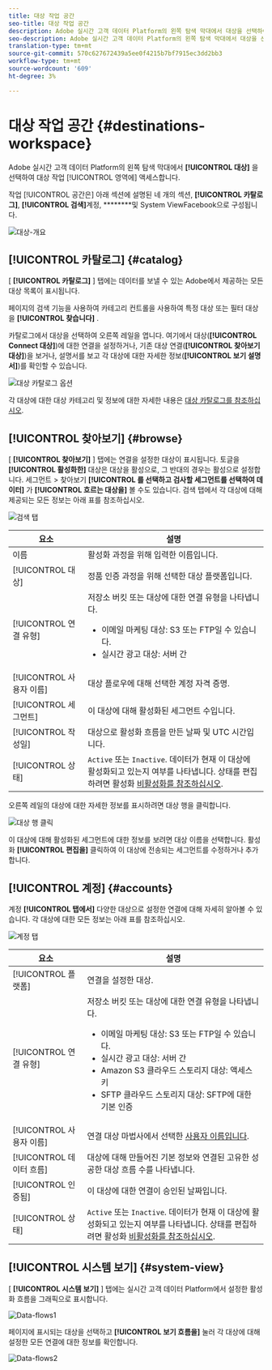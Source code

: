 ```yaml
---
title: 대상 작업 공간
seo-title: 대상 작업 공간
description: Adobe 실시간 고객 데이터 Platform의 왼쪽 탐색 막대에서 대상을 선택하여 대상 작업 영역에 액세스합니다.
seo-description: Adobe 실시간 고객 데이터 Platform의 왼쪽 탐색 막대에서 대상을 선택하여 대상 작업 영역에 액세스합니다.
translation-type: tm+mt
source-git-commit: 570c627672439a5ee0f4215b7bf7915ec3dd2bb3
workflow-type: tm+mt
source-wordcount: '609'
ht-degree: 3%

---
```



# 대상 작업 공간 {#destinations-workspace}

Adobe 실시간 고객 데이터 Platform의 왼쪽 탐색 막대에서 **[!UICONTROL 대상]** 을 선택하여 대상 작업 [!UICONTROL 영역에] 액세스합니다.

작업 [!UICONTROL 공간은] 아래 섹션에 설명된 네 개의 섹션, **[!UICONTROL 카탈로그]**, **[!UICONTROL 검색]**&#x200B;계정, ********&#x200B;및 System ViewFacebook으로 구성됩니다.

![대상-개요](/help/rtcdp/destinations/assets/destinations-overview.png)

## [!UICONTROL 카탈로그] {#catalog}

[ **[!UICONTROL 카탈로그]** ] 탭에는 데이터를 보낼 수 있는 Adobe에서 제공하는 모든 대상 목록이 표시됩니다.

페이지의 검색 기능을 사용하여 카테고리 컨트롤을 사용하여 특정 대상 또는 필터 대상을 **[!UICONTROL 찾습니다]** .

카탈로그에서 대상을 선택하여 오른쪽 레일을 엽니다. 여기에서 대상(**[!UICONTROL Connect 대상]**)에 대한 연결을 설정하거나, 기존 대상 연결(**[!UICONTROL 찾아보기 대상]**)을 보거나, 설명서를 보고 각 대상에 대한 자세한 정보(**[!UICONTROL 보기 설명서]**)를 확인할 수 있습니다.

![대상 카탈로그 옵션](/help/rtcdp/destinations/assets/destination-ui-catalog-options.png)

각 대상에 대한 대상 카테고리 및 정보에 대한 자세한 내용은 [대상 카탈로그를 참조하십시오](/help/rtcdp/destinations/destinations-catalog.md).

## [!UICONTROL 찾아보기] {#browse}

[ **[!UICONTROL 찾아보기]** ] 탭에는 연결을 설정한 대상이 표시됩니다. 토글을 **[!UICONTROL 활성화한]** 대상은 대상을 활성으로, 그 반대의 경우는 활성으로 설정합니다. 세그먼트 > 찾아보기 **[!UICONTROL 를 선택하고 검사할 세그먼트를 선택하여 데이터]** 가 **[!UICONTROL 흐르는 대상을]** 볼 수도 있습니다. 검색 탭에서 각 대상에 대해 제공되는 모든 정보는 아래 표를 참조하십시오.

![검색 탭](/help/rtcdp/destinations/assets/browse-tab.png)

| 요소 | 설명 |
---------|----------
| 이름 | 활성화 과정을 위해 입력한 이름입니다. |
| [!UICONTROL 대상] | 정품 인증 과정을 위해 선택한 대상 플랫폼입니다. |
| [!UICONTROL 연결 유형] | 저장소 버킷 또는 대상에 대한 연결 유형을 나타냅니다. <ul><li>이메일 마케팅 대상: S3 또는 FTP일 수 있습니다.</li><li>실시간 광고 대상: 서버 간</li></ul> |
| [!UICONTROL 사용자 이름] | 대상 플로우에 대해 선택한 계정 자격 증명. |
| [!UICONTROL 세그먼트] | 이 대상에 대해 활성화된 세그먼트 수입니다. |
| [!UICONTROL 작성일] | 대상으로 활성화 흐름을 만든 날짜 및 UTC 시간입니다. |
| [!UICONTROL 상태] | `Active` 또는 `Inactive`. 데이터가 현재 이 대상에 활성화되고 있는지 여부를 나타냅니다. 상태를 편집하려면 활성화 [비활성화를 참조하십시오](/help/rtcdp/destinations/activate-destinations.md#disable-activation). |

오른쪽 레일의 대상에 대한 자세한 정보를 표시하려면 대상 행을 클릭합니다.

![대상 행 클릭](/help/rtcdp/destinations/assets/click-destination-row.png)

이 대상에 대해 활성화된 세그먼트에 대한 정보를 보려면 대상 이름을 선택합니다. 활성화 **[!UICONTROL 편집을]** 클릭하여 이 대상에 전송되는 세그먼트를 수정하거나 추가합니다.

## [!UICONTROL 계정] {#accounts}

계정 **[!UICONTROL 탭에서]** 다양한 대상으로 설정한 연결에 대해 자세히 알아볼 수 있습니다. 각 대상에 대한 모든 정보는 아래 표를 참조하십시오.

![계정 탭](/help/rtcdp/destinations/assets/accounts-tab.png)

| 요소 | 설명 |
---------|----------
| [!UICONTROL 플랫폼] | 연결을 설정한 대상. |
| [!UICONTROL 연결 유형] | 저장소 버킷 또는 대상에 대한 연결 유형을 나타냅니다. <ul><li>이메일 마케팅 대상: S3 또는 FTP일 수 있습니다.</li><li>실시간 광고 대상: 서버 간</li><li>Amazon S3 클라우드 스토리지 대상: 액세스 키 </li><li>SFTP 클라우드 스토리지 대상: SFTP에 대한 기본 인증</li></ul> |
| [!UICONTROL 사용자 이름] | 연결 대상 마법사에서 선택한 [사용자 이름입니다](/help/rtcdp/destinations/email-marketing-destinations.md#connect-destination). |
| [!UICONTROL 데이터 흐름] | 대상에 대해 만들어진 기본 정보와 연결된 고유한 성공한 대상 흐름 수를 나타냅니다. |
| [!UICONTROL 인증됨] | 이 대상에 대한 연결이 승인된 날짜입니다. |
| [!UICONTROL 상태] | `Active` 또는 `Inactive`. 데이터가 현재 이 대상에 활성화되고 있는지 여부를 나타냅니다. 상태를 편집하려면 활성화 [비활성화를 참조하십시오](/help/rtcdp/destinations/activate-destinations.md#disable-activation). |

## [!UICONTROL 시스템 보기] {#system-view}

[ **[!UICONTROL 시스템 보기]** ] 탭에는 실시간 고객 데이터 Platform에서 설정한 활성화 흐름을 그래픽으로 표시합니다.

![Data-flows1](/help/rtcdp/destinations/assets/data-flows1.png)

페이지에 표시되는 대상을 선택하고 **[!UICONTROL 보기 흐름을]** 눌러 각 대상에 대해 설정한 모든 연결에 대한 정보를 확인합니다.

![Data-flows2](/help/rtcdp/destinations/assets/data-flows2.png)